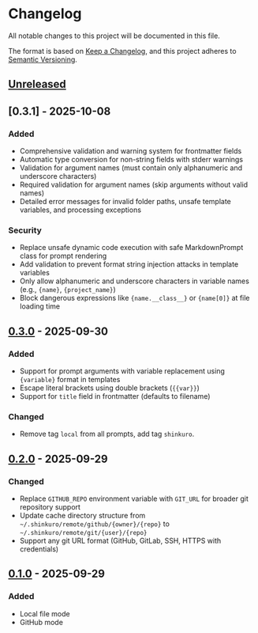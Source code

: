 # Changelog

All notable changes to this project will be documented in this file.

The format is based on [Keep a Changelog](https://keepachangelog.com/en/1.1.0/),
and this project adheres to [Semantic Versioning](https://semver.org/spec/v2.0.0.html).

## [Unreleased]

## [0.3.1] - 2025-10-08

### Added

- Comprehensive validation and warning system for frontmatter fields
- Automatic type conversion for non-string fields with stderr warnings
- Validation for argument names (must contain only alphanumeric and underscore characters)
- Required validation for argument names (skip arguments without valid names)
- Detailed error messages for invalid folder paths, unsafe template variables, and processing exceptions

### Security

- Replace unsafe dynamic code execution with safe MarkdownPrompt class for prompt rendering
- Add validation to prevent format string injection attacks in template variables
- Only allow alphanumeric and underscore characters in variable names (e.g., `{name}`, `{project_name}`)
- Block dangerous expressions like `{name.__class__}` or `{name[0]}` at file loading time

## [0.3.0] - 2025-09-30

### Added

- Support for prompt arguments with variable replacement using `{variable}` format in templates
- Escape literal brackets using double brackets (`{{var}}`)
- Support for `title` field in frontmatter (defaults to filename)

### Changed

- Remove tag `local` from all prompts, add tag `shinkuro`.

## [0.2.0] - 2025-09-29

### Changed

- Replace `GITHUB_REPO` environment variable with `GIT_URL` for broader git repository support
- Update cache directory structure from `~/.shinkuro/remote/github/{owner}/{repo}` to `~/.shinkuro/remote/git/{user}/{repo}`
- Support any git URL format (GitHub, GitLab, SSH, HTTPS with credentials)

## [0.1.0] - 2025-09-29

### Added

- Local file mode
- GitHub mode

[unreleased]: https://github.com/DiscreteTom/shinkuro/compare/v0.3.0...HEAD
[0.3.0]: https://github.com/DiscreteTom/shinkuro/compare/v0.2.0...v0.3.0
[0.2.0]: https://github.com/DiscreteTom/shinkuro/compare/v0.1.0...v0.2.0
[0.1.0]: https://github.com/DiscreteTom/shinkuro/releases/tag/v0.1.0
